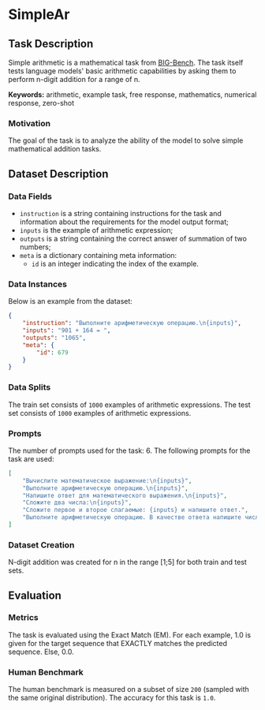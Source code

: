 # **SimpleAr**

## Task Description

Simple arithmetic is a mathematical task from [BIG-Bench](https://github.com/google/BIG-bench/tree/main/bigbench/benchmark_tasks/simple_arithmetic). The task itself tests language models' basic arithmetic capabilities by asking them to perform n-digit addition for a range of n.

**Keywords:** arithmetic, example task, free response, mathematics, numerical response, zero-shot

### Motivation

The goal of the task is to analyze the ability of the model to solve simple mathematical addition tasks.

## Dataset Description

### Data Fields

- `instruction` is a string containing instructions for the task and information about the requirements for the model output format;
- `inputs` is the example of arithmetic expression;
- `outputs` is a string containing the correct answer of summation of two numbers;
- `meta` is a dictionary containing meta information:
    - `id` is an integer indicating the index of the example.

### Data Instances

Below is an example from the dataset:

```json
{
    "instruction": "Выполните арифметическую операцию.\n{inputs}",
    "inputs": "901 + 164 = ",
    "outputs": "1065",
    "meta": {
        "id": 679
    }
}
```

### Data Splits

The train set consists of `1000` examples of arithmetic expressions. The test set consists of `1000` examples of arithmetic expressions.

### Prompts

The number of prompts used for the task: 6. The following prompts for the task are used: 

```json
[
    "Вычислите математическое выражение:\n{inputs}",
    "Выполните арифметическую операцию.\n{inputs}",
    "Напишите ответ для математического выражения.\n{inputs}",
    "Сложите два числа:\n{inputs}",
    "Сложите первое и второе слагаемые: {inputs} и напишите ответ.",
    "Выполните арифметическую операцию. В качестве ответа напишите число, которое получается после ее выполнения.\n{inputs}"
]
```

### Dataset Creation

N-digit addition was created for n in the range [1;5] for both train and test sets.

## Evaluation

### Metrics

The task is evaluated using the Exact Match (EM). For each example, 1.0 is given for the target sequence that EXACTLY matches the predicted sequence. Else, 0.0.

### Human Benchmark

The human benchmark is measured on a subset of size `200` (sampled with the same original distribution). The accuracy for this task is `1.0`.
